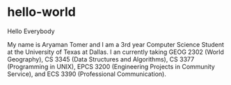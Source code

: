 # hello-world

Hello Everybody

My name is Aryaman Tomer and I am a 3rd year Computer Science Student at the University of Texas at Dallas.
I an currently taking GEOG 2302 (World Geography), CS 3345 (Data Structures and Algorithms), CS 3377 (Programming in UNIX), EPCS 3200 (Engineering Projects in Community Service), and ECS 3390 (Professional Communication).

